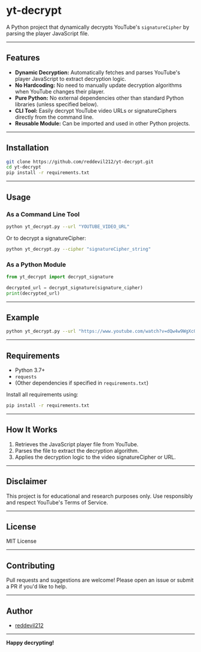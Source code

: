 # yt-decrypt

A Python project that dynamically decrypts YouTube's `signatureCipher` by parsing the player JavaScript file.

---

## Features

- **Dynamic Decryption:** Automatically fetches and parses YouTube's player JavaScript to extract decryption logic.
- **No Hardcoding:** No need to manually update decryption algorithms when YouTube changes their player.
- **Pure Python:** No external dependencies other than standard Python libraries (unless specified below).
- **CLI Tool:** Easily decrypt YouTube video URLs or signatureCiphers directly from the command line.
- **Reusable Module:** Can be imported and used in other Python projects.

---

## Installation

```bash
git clone https://github.com/reddevil212/yt-decrypt.git
cd yt-decrypt
pip install -r requirements.txt
```

---

## Usage

### As a Command Line Tool

```bash
python yt_decrypt.py --url "YOUTUBE_VIDEO_URL"
```

Or to decrypt a signatureCipher:

```bash
python yt_decrypt.py --cipher "signatureCipher_string"
```

### As a Python Module

```python
from yt_decrypt import decrypt_signature

decrypted_url = decrypt_signature(signature_cipher)
print(decrypted_url)
```

---

## Example

```bash
python yt_decrypt.py --url "https://www.youtube.com/watch?v=dQw4w9WgXcQ"
```

---

## Requirements

- Python 3.7+
- `requests`
- (Other dependencies if specified in `requirements.txt`)

Install all requirements using:

```bash
pip install -r requirements.txt
```

---

## How It Works

1. Retrieves the JavaScript player file from YouTube.
2. Parses the file to extract the decryption algorithm.
3. Applies the decryption logic to the video signatureCipher or URL.

---

## Disclaimer

This project is for educational and research purposes only. Use responsibly and respect YouTube's Terms of Service.

---

## License

MIT License

---

## Contributing

Pull requests and suggestions are welcome! Please open an issue or submit a PR if you'd like to help.

---

## Author

- [reddevil212](https://github.com/reddevil212)

---

**Happy decrypting!**
